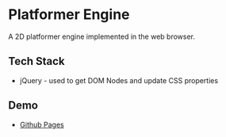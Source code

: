 # Platformer Engine
A 2D platformer engine implemented in the web browser.

## Tech Stack
* jQuery - used to get DOM Nodes and update CSS properties

## Demo
* [Github Pages](https://gamingmedley.github.io/platformer-engine/)
